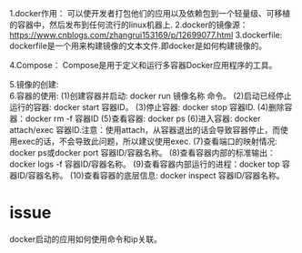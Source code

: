 1.docker作用：
	可以使开发者打包他们的应用以及依赖包到一个轻量级、可移植的容器中，然后发布到任何流行的linux机器上.
2.docker的镜像源：	
	https://www.cnblogs.com/zhangrui153169/p/12699077.html
3.dockerfile:
  dockerfile是一个用来构建镜像的文本文件.即docker是如何构建镜像的。

4.Compose：
  Compose是用于定义和运行多容器Docker应用程序的工具。  

5.镜像的创建:  
6.容器的使用:
  (1)创建容器并启动: docker run 镜像名称 命令。
  (2)启动已经停止运行的容器: docker start 容器ID。
  (3)停止容器: docker stop 容器ID.
  (4)删除容器：docker rm -f 容器ID
  (5)查看容器: docker ps 
  (6)进入容器: docker attach/exec 容器ID.注意：使用attach，从容器退出的话会导致容器停止，而使用exec的话，不会导致此问题，所以建议使用exec.
  (7)查看端口的映射情况: docker ps或docker port 容器ID/容器名称。
  (8)查看容器内部的标准输出：docker logs -f 容器ID/容器名称。
  (9)查看容器内部运行的进程：docker top 容器ID/容器名称。
  (10)查看容器的底层信息: docker inspect 容器ID/容器名称。
  
# issue
docker启动的应用如何使用命令和ip关联。  	